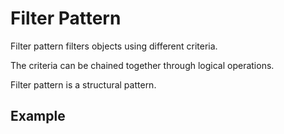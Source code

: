 Filter Pattern
================

Filter pattern filters objects using different criteria.

The criteria can be chained together through logical operations.

Filter pattern is a structural pattern.

Example
--------